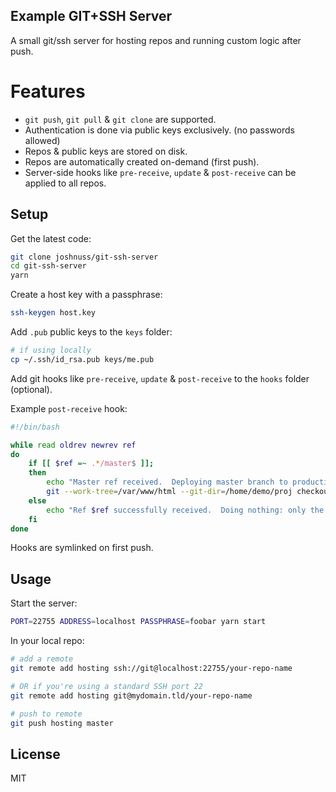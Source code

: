 Example GIT+SSH Server
----------------------

A small git/ssh server for hosting repos and running custom logic after push.

# Features

- `git push`, `git pull` & `git clone` are supported.
- Authentication is done via public keys exclusively. (no passwords allowed)
- Repos & public keys are stored on disk.
- Repos are automatically created on-demand (first push).
- Server-side hooks like `pre-receive`, `update` & `post-receive` can be applied to all repos.

## Setup

Get the latest code:

```bash
git clone joshnuss/git-ssh-server
cd git-ssh-server
yarn
```

Create a host key with a passphrase:

```bash
ssh-keygen host.key
```

Add `.pub` public keys to the `keys` folder:

```bash
# if using locally
cp ~/.ssh/id_rsa.pub keys/me.pub
```

Add git hooks like `pre-receive`, `update` &  `post-receive` to the `hooks` folder (optional).

Example `post-receive` hook:

```bash
#!/bin/bash

while read oldrev newrev ref
do
    if [[ $ref =~ .*/master$ ]];
    then
        echo "Master ref received.  Deploying master branch to production..."
        git --work-tree=/var/www/html --git-dir=/home/demo/proj checkout -f
    else
        echo "Ref $ref successfully received.  Doing nothing: only the master branch may be deployed on this server."
    fi
done
```

Hooks are symlinked on first push.

## Usage

Start the server:

```bash
PORT=22755 ADDRESS=localhost PASSPHRASE=foobar yarn start
```

In your local repo:

```bash
# add a remote
git remote add hosting ssh://git@localhost:22755/your-repo-name

# OR if you're using a standard SSH port 22
git remote add hosting git@mydomain.tld/your-repo-name

# push to remote
git push hosting master
```

## License

MIT
